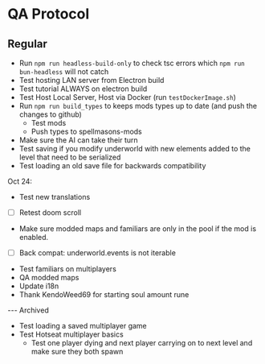 # QA Protocol
## Regular
- Run `npm run headless-build-only` to check tsc errors which `npm run bun-headless` will not catch
- Test hosting LAN server from Electron build
- Test tutorial ALWAYS on electron build
- Test Host Local Server, Host via Docker (run `testDockerImage.sh`)
- Run `npm run build_types` to keeps mods types up to date (and push the changes to github)
    - Test mods
    - Push types to spellmasons-mods
- Make sure the AI can take their turn
- Test saving if you modify underworld with new elements added to the level that need to be serialized
- Test loading an old save file for backwards compatibility

Oct 24:
- Test new translations
- [ ] Retest doom scroll
- Make sure modded maps and familiars are only in the pool if the mod is enabled.
- [ ] Back compat: underworld.events is not iterable
- Test familiars on multiplayers
- QA modded maps
- Update i18n
- Thank KendoWeed69 for starting soul amount rune

--- Archived
- Test loading a saved multiplayer game
- Test Hotseat multiplayer basics
    - Test one player dying and next player carrying on to next level and make sure they both spawn
